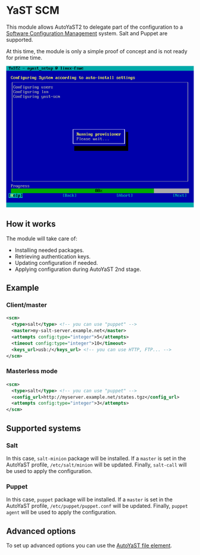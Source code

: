 # YaST SCM

This module allows AutoYaST2 to delegate part of the configuration to a
[Software Configuration Management](https://en.wikipedia.org/wiki/Software_configuration_management)
system. Salt and Puppet are supported.

At this time, the module is only a simple proof of concept and is not
ready for prime time.

![Running a provisioner during 2nd stage](screenshot.png "Running provisioner")

## How it works

The module will take care of:

* Installing needed packages.
* Retrieving authentication keys.
* Updating configuration if needed.
* Applying configuration during AutoYaST 2nd stage.

## Example

### Client/master

```xml
<scm>
  <type>salt</type> <!-- you can use "puppet" -->
  <master>my-salt-server.example.net</master>
  <attempts config:type="integer">5</attempts>
  <timeout config:type="integer">10</timeout>
  <keys_url>usb:/</keys_url> <!-- you can use HTTP, FTP... -->
</scm>
```

### Masterless mode

```xml
<scm>
  <type>salt</type> <!-- you can use "puppet" -->
  <config_url>http://myserver.example.net/states.tgz</config_url>
  <attempts config:type="integer">3</attempts>
</scm>
```

## Supported systems

### Salt

In this case, `salt-minion` package will be installed. If a `master`
is set in the AutoYaST profile, `/etc/salt/minion` will be
updated. Finally, `salt-call` will be used to apply the configuration.

### Puppet

In this case, `puppet` package will be installed. If a `master`
is set in the AutoYaST profile, `/etc/puppet/puppet.conf` will be
updated. Finally, `puppet agent` will be used to apply the configuration.

## Advanced options

To set up advanced options you can use the
[AutoYaST file element](https://www.suse.com/documentation/sles-12/singlehtml/book_autoyast/book_autoyast.html#createprofile.completeconf).
